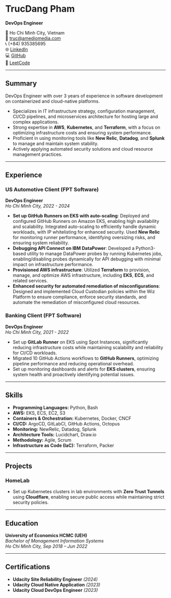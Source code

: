 # TrucDang Pham  
**DevOps Engineer**  

📍 Ho Chi Minh City, Vietnam  
📧 [truc@amediomedia.com](mailto:truc@amediomedia.com)  
📞 (+84) 935385695  
🌐 [LinkedIn](https://www.linkedin.com/in/trucdp/)  
💻 [GitHub](https://github.com/trucpd)  
🎯 [LeetCode](https://leetcode.com/u/amediowebservices/) 

---

## Summary

DevOps Engineer with over 3 years of experience in software development on containerized and cloud-native platforms.  

- Specializes in IT infrastructure strategy, configuration management, CI/CD pipelines, and microservices architecture for hosting large and complex applications.  
- Strong expertise in **AWS**, **Kubernetes**, and **Terraform**, with a focus on optimizing infrastructure costs and ensuring system performance.  
- Proficient in using monitoring tools like **New Relic**, **Datadog**, and **Splunk** to manage and maintain system stability.  
- Actively applying automated security solutions and cloud resource management practices.  

---

## Experience

### US Automotive Client (FPT Software)  
**DevOps Engineer**  
*Ho Chi Minh City, 2022 - 2024*  

- **Set up GitHub Runners on EKS with auto-scaling**: Deployed and configured GitHub Runners on Amazon EKS, enabling high availability and scalability. Integrated auto-scaling to efficiently handle dynamic workloads, with IP whitelisting for enhanced security. Used **New Relic** for monitoring runner performance, identifying oversizing risks, and ensuring system reliability.  
- **Debugging API Connect on IBM DataPower**: Developed a Python3-based utility to manage DataPower probes by running Kubernetes jobs, enabling/disabling probes dynamically for API debugging with minimal impact on infrastructure performance.  
- **Provisioned AWS infrastructure**: Utilized **Terraform** to provision, manage, and optimize AWS infrastructure, including **EKS**, **ECS**, and related services.  
- **Enhanced security for automated remediation of misconfigurations**: Designed and implemented Cloud Custodian policies within the Wiz Platform to ensure compliance, enforce security standards, and automate the remediation of misconfigured cloud resources.  

### Banking Client (FPT Software)  
**DevOps Engineer**  
*Ho Chi Minh City, 2021 - 2022*  

- Set up **GitLab Runner** on EKS using Spot Instances, significantly reducing infrastructure costs while maintaining scalability and reliability for CI/CD workloads.  
- Migrated 10 GitHub Actions workflows to **GitHub Runners**, optimizing pipeline performance and reducing operational overhead.  
- Set up monitoring dashboards and alerts for **EKS clusters**, ensuring system health and proactively identifying potential issues.  

---

## Skills

- **Programming Languages:** Python, Bash  
- **AWS:** EKS, ECS, EC2, S3  
- **Containers & Orchestration:** Kubernetes, Docker, CNCF  
- **CI/CD:** ArgoCD, GitLabCI, GitHub Actions, Octopus  
- **Monitoring:** NewRelic, Datadog, Splunk  
- **Architecture Tools:** Lucidchart, Draw.io  
- **Methodology:** Agile, Scrum  
- **Infrastructure as Code (IaC):** Terraform, Packer  

---

## Projects

### HomeLab  
- Set up Kubernetes clusters in lab environments with **Zero Trust Tunnels** using **Cloudflare**, enabling secure public access while maintaining strict security policies.  

---

## Education

**University of Economics HCMC (UEH)**  
*Bachelor of Management Information Systems*  
*Ho Chi Minh City, Sep 2018 – Jun 2022*  

---

## Certifications

- **Udacity Site Reliability Engineer** *(2024)*  
- **Udacity Cloud Native Application** *(2023)*  
- **Udacity Cloud DevOps Engineer** *(2023)*  
